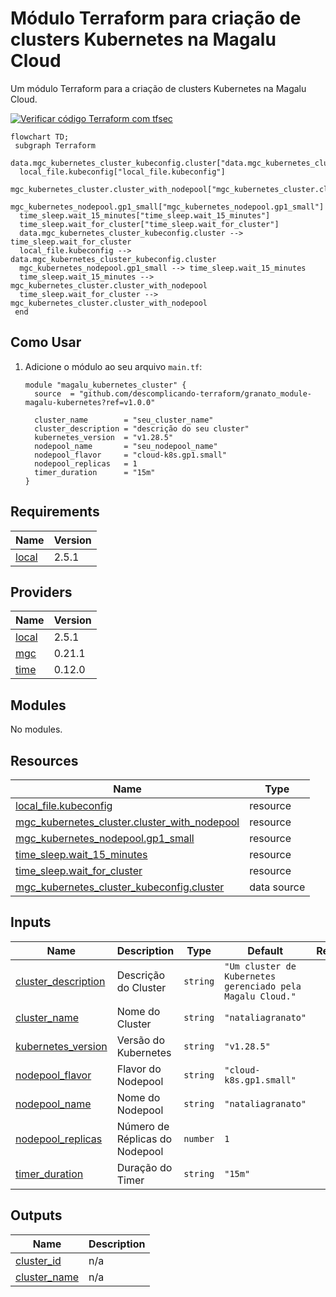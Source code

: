 # Módulo Terraform para criação de clusters Kubernetes na Magalu Cloud

Um módulo Terraform para a criação de clusters Kubernetes na Magalu Cloud.

[![Verificar código Terraform com tfsec](https://github.com/descomplicando-terraform/granato_module-magalu-kubernetes/actions/workflows/tfscan.yml/badge.svg)](https://github.com/descomplicando-terraform/granato_module-magalu-kubernetes/actions/workflows/tfscan.yml)
<!-- BEGIN_TF_DOCS -->

```mermaid
flowchart TD;
 subgraph Terraform
  data.mgc_kubernetes_cluster_kubeconfig.cluster["data.mgc_kubernetes_cluster_kubeconfig.cluster"]
  local_file.kubeconfig["local_file.kubeconfig"]
  mgc_kubernetes_cluster.cluster_with_nodepool["mgc_kubernetes_cluster.cluster_with_nodepool"]
  mgc_kubernetes_nodepool.gp1_small["mgc_kubernetes_nodepool.gp1_small"]
  time_sleep.wait_15_minutes["time_sleep.wait_15_minutes"]
  time_sleep.wait_for_cluster["time_sleep.wait_for_cluster"]
  data.mgc_kubernetes_cluster_kubeconfig.cluster --> time_sleep.wait_for_cluster
  local_file.kubeconfig --> data.mgc_kubernetes_cluster_kubeconfig.cluster
  mgc_kubernetes_nodepool.gp1_small --> time_sleep.wait_15_minutes
  time_sleep.wait_15_minutes --> mgc_kubernetes_cluster.cluster_with_nodepool
  time_sleep.wait_for_cluster --> mgc_kubernetes_cluster.cluster_with_nodepool
 end
```

## Como Usar

1. Adicione o módulo ao seu arquivo `main.tf`:

   ```hcl
   module "magalu_kubernetes_cluster" {
     source  = "github.com/descomplicando-terraform/granato_module-magalu-kubernetes?ref=v1.0.0"
     
     cluster_name        = "seu_cluster_name"
     cluster_description = "descrição do seu cluster"
     kubernetes_version  = "v1.28.5"
     nodepool_name       = "seu_nodepool_name"
     nodepool_flavor     = "cloud-k8s.gp1.small"
     nodepool_replicas   = 1
     timer_duration      = "15m"
   }
   ```

## Requirements

| Name | Version |
|------|---------|
| <a name="requirement_local"></a> [local](#requirement\_local) | 2.5.1 |

## Providers

| Name | Version |
|------|---------|
| <a name="provider_local"></a> [local](#provider\_local) | 2.5.1 |
| <a name="provider_mgc"></a> [mgc](#provider\_mgc) | 0.21.1 |
| <a name="provider_time"></a> [time](#provider\_time) | 0.12.0 |

## Modules

No modules.

## Resources

| Name | Type |
|------|------|
| [local_file.kubeconfig](https://registry.terraform.io/providers/hashicorp/local/2.5.1/docs/resources/file) | resource |
| [mgc_kubernetes_cluster.cluster_with_nodepool](https://registry.terraform.io/providers/magalucloud/mgc/latest/docs/resources/kubernetes_cluster) | resource |
| [mgc_kubernetes_nodepool.gp1_small](https://registry.terraform.io/providers/magalucloud/mgc/latest/docs/resources/kubernetes_nodepool) | resource |
| [time_sleep.wait_15_minutes](https://registry.terraform.io/providers/hashicorp/time/latest/docs/resources/sleep) | resource |
| [time_sleep.wait_for_cluster](https://registry.terraform.io/providers/hashicorp/time/latest/docs/resources/sleep) | resource |
| [mgc_kubernetes_cluster_kubeconfig.cluster](https://registry.terraform.io/providers/magalucloud/mgc/latest/docs/data-sources/kubernetes_cluster_kubeconfig) | data source |

## Inputs

| Name | Description | Type | Default | Required |
|------|-------------|------|---------|:--------:|
| <a name="input_cluster_description"></a> [cluster\_description](#input\_cluster\_description) | Descrição do Cluster | `string` | `"Um cluster de Kubernetes gerenciado pela Magalu Cloud."` | no |
| <a name="input_cluster_name"></a> [cluster\_name](#input\_cluster\_name) | Nome do Cluster | `string` | `"nataliagranato"` | no |
| <a name="input_kubernetes_version"></a> [kubernetes\_version](#input\_kubernetes\_version) | Versão do Kubernetes | `string` | `"v1.28.5"` | no |
| <a name="input_nodepool_flavor"></a> [nodepool\_flavor](#input\_nodepool\_flavor) | Flavor do Nodepool | `string` | `"cloud-k8s.gp1.small"` | no |
| <a name="input_nodepool_name"></a> [nodepool\_name](#input\_nodepool\_name) | Nome do Nodepool | `string` | `"nataliagranato"` | no |
| <a name="input_nodepool_replicas"></a> [nodepool\_replicas](#input\_nodepool\_replicas) | Número de Réplicas do Nodepool | `number` | `1` | no |
| <a name="input_timer_duration"></a> [timer\_duration](#input\_timer\_duration) | Duração do Timer | `string` | `"15m"` | no |

## Outputs

| Name | Description |
|------|-------------|
| <a name="output_cluster_id"></a> [cluster\_id](#output\_cluster\_id) | n/a |
| <a name="output_cluster_name"></a> [cluster\_name](#output\_cluster\_name) | n/a |
<!-- END_TF_DOCS -->
